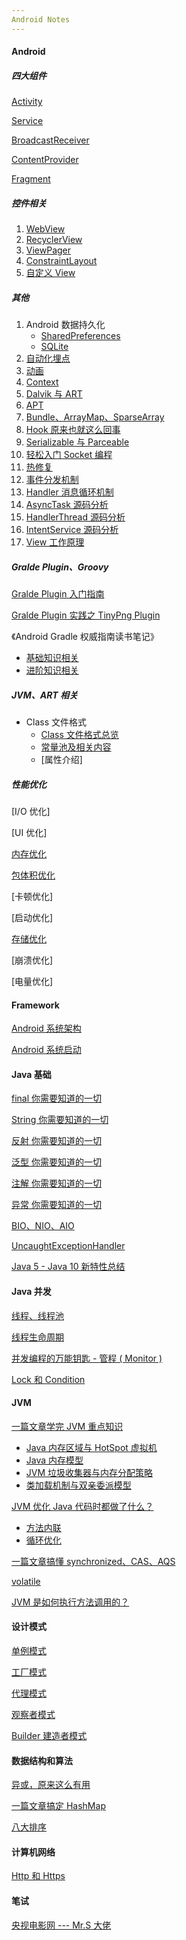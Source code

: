 ```yaml
---
Android Notes
---
```


#### Android

##### 四大组件

[Activity](https://github.com/Omooo/Android-Notes/blob/master/blogs/Android/Activity.md)

[Service](https://github.com/Omooo/Android-Notes/blob/master/blogs/Android/Service.md)

[BroadcastReceiver](https://github.com/Omooo/Android-Notes/blob/master/blogs/Android/BroadcastReceiver.md)

[ContentProvider](https://github.com/Omooo/Android-Notes/blob/master/blogs/Android/ContextProvider.md)

[Fragment](https://github.com/Omooo/Android-Notes/blob/master/blogs/Android/Fragment.md)

##### 控件相关

1. [WebView](https://github.com/Omooo/Android-Notes/blob/master/blogs/Android/WebView.md)
2. [RecyclerView](https://github.com/Omooo/Android-Notes/blob/master/blogs/Android/RecyclerView.md)
3. [ViewPager](https://github.com/Omooo/Android-Notes/blob/master/blogs/Android/ViewPager.md)
4. [ConstraintLayout](https://github.com/Omooo/Android-Notes/blob/master/blogs/Android/ConstraintLayout.md)
5. [自定义 View](https://github.com/Omooo/Android-Notes/blob/master/blogs/Android/%E8%87%AA%E5%AE%9A%E4%B9%89%20View.md)

##### 其他

1. Android 数据持久化
   - [SharedPreferences](https://github.com/Omooo/Android-Notes/blob/master/blogs/Android/SharedPreferences.md)
   - [SQLite](https://github.com/Omooo/Android-Notes/blob/master/blogs/Android/SQLite.md)
2. [自动化埋点](https://github.com/Omooo/Android-Notes/blob/master/blogs/Android/%E5%9F%8B%E7%82%B9/%E5%9F%8B%E7%82%B9.md)
3. [动画](https://github.com/Omooo/Android-Notes/blob/master/blogs/Android/Animator.md)
4. [Context](https://github.com/Omooo/Android-Notes/blob/master/blogs/Android/Context.md)
5. [Dalvik 与 ART](https://github.com/Omooo/Android-Notes/blob/master/blogs/Android/Dalvik%20%5C%20ART.md)
6. [APT](https://github.com/Omooo/Android-Notes/blob/master/blogs/Android/APT.md)
7. [Bundle、ArrayMap、SparseArray](https://github.com/Omooo/Android-Notes/blob/master/blogs/Android/Bundle.md)
8. [Hook 原来也就这么回事](https://github.com/Omooo/Android-Notes/blob/master/blogs/Android/Hook.md)
9. [Serializable 与 Parceable](https://github.com/Omooo/Android-Notes/blob/master/blogs/Android/Serializable%20%E4%B8%8E%20Parcelable.md)
10. [轻松入门 Socket 编程](https://github.com/Omooo/Android-Notes/blob/master/blogs/Android/Socket%20%E7%BC%96%E7%A8%8B.md)
11. [热修复](https://github.com/Omooo/Android-Notes/blob/master/blogs/Android/%E7%83%AD%E4%BF%AE%E5%A4%8D.md)
12. [事件分发机制](https://github.com/Omooo/Android-Notes/blob/master/blogs/Android/%E4%BA%8B%E4%BB%B6%E5%88%86%E5%8F%91%E6%9C%BA%E5%88%B6.md)
13. [Handler 消息循环机制](https://github.com/Omooo/Android-Notes/blob/master/blogs/Android/Handler%20%E6%B6%88%E6%81%AF%E6%9C%BA%E5%88%B6.md)
14. [AsyncTask 源码分析](https://github.com/Omooo/Android-Notes/blob/master/blogs/Android/AsyncTask.md)
15. [HandlerThread 源码分析](<https://github.com/Omooo/Android-Notes/blob/master/blogs/Android/HandlerThread.md>)
16. [IntentService 源码分析](https://github.com/Omooo/Android-Notes/blob/master/blogs/Android/IntentService.md)
17. [View 工作原理](https://github.com/Omooo/Android-Notes/blob/master/blogs/Android/View%20%E5%B7%A5%E4%BD%9C%E5%8E%9F%E7%90%86.md)

##### Gralde Plugin、Groovy

[Gralde Plugin 入门指南](https://github.com/Omooo/Android-Notes/blob/master/blogs/Android/Gradle/Gradle_Plugin_Guide.md)

[Gralde Plugin 实践之 TinyPng Plugin](https://github.com/Omooo/Android-Notes/blob/master/blogs/Android/Gradle/TinyPngPlugin.md)

《Android Gradle 权威指南读书笔记》

- [基础知识相关](https://github.com/Omooo/Android-Notes/blob/master/blogs/Android/Gradle/Android%20Gradle%20%E6%9D%83%E5%A8%81%E6%8C%87%E5%8D%97/%E8%AF%BB%E4%B9%A6%E7%AC%94%E8%AE%B0%E4%B9%8B%E4%B8%80.md)
- [进阶知识相关](https://github.com/Omooo/Android-Notes/blob/master/blogs/Android/Gradle/Android%20Gradle%20%E6%9D%83%E5%A8%81%E6%8C%87%E5%8D%97/%E8%AF%BB%E4%B9%A6%E7%AC%94%E8%AE%B0%E4%B9%8B%E4%BA%8C.md)

##### JVM、ART 相关

- Class 文件格式
  - [Class 文件格式总览](https://github.com/Omooo/Android-Notes/blob/master/blogs/JVM/%E6%B7%B1%E5%85%A5%E7%90%86%E8%A7%A3%20Class%20%E6%96%87%E4%BB%B6%E6%A0%BC%E5%BC%8F/Class%20%E6%96%87%E4%BB%B6%E6%A0%BC%E5%BC%8F%E6%80%BB%E8%A7%88.md)
  - [常量池及相关内容](https://github.com/Omooo/Android-Notes/blob/master/blogs/JVM/%E6%B7%B1%E5%85%A5%E7%90%86%E8%A7%A3%20Class%20%E6%96%87%E4%BB%B6%E6%A0%BC%E5%BC%8F/%E5%B8%B8%E9%87%8F%E6%B1%A0%E5%8F%8A%E7%9B%B8%E5%85%B3%E5%86%85%E5%AE%B9.md)
  - [属性介绍]

##### 性能优化

[I/O 优化]

[UI 优化]

[内存优化](https://github.com/Omooo/Android-Notes/blob/master/blogs/Android/%E6%80%A7%E8%83%BD%E4%BC%98%E5%8C%96/%E5%86%85%E5%AD%98%E4%BC%98%E5%8C%96.md)

[包体积优化](https://github.com/Omooo/Android-Notes/blob/master/blogs/Android/%E6%80%A7%E8%83%BD%E4%BC%98%E5%8C%96/%E5%8C%85%E4%BD%93%E7%A7%AF%E4%BC%98%E5%8C%96.md)

[卡顿优化]

[启动优化]

[存储优化](https://github.com/Omooo/Android-Notes/blob/master/blogs/Android/%E6%80%A7%E8%83%BD%E4%BC%98%E5%8C%96/%E5%AD%98%E5%82%A8%E4%BC%98%E5%8C%96.md)

[崩溃优化]

[电量优化]



#### Framework

[Android 系统架构](https://github.com/Omooo/Android-Notes/blob/master/blogs/Android/Framework/Android%20%E7%B3%BB%E7%BB%9F%E6%9E%B6%E6%9E%84.md)

[Android 系统启动](https://github.com/Omooo/Android-Notes/blob/master/blogs/Android/Framework/Android%20%E7%B3%BB%E7%BB%9F%E5%90%AF%E5%8A%A8.md)

#### Java 基础

[final 你需要知道的一切](https://github.com/Omooo/Android-Notes/blob/master/blogs/Java/final.md)

[String 你需要知道的一切](https://github.com/Omooo/Android-Notes/blob/master/blogs/Java/String.md)

[反射 你需要知道的一切](https://github.com/Omooo/Android-Notes/blob/master/blogs/Java/%E5%8F%8D%E5%B0%84.md)

[泛型 你需要知道的一切](https://github.com/Omooo/Android-Notes/blob/master/blogs/Java/%E6%B3%9B%E5%9E%8B.md)

[注解 你需要知道的一切](https://github.com/Omooo/Android-Notes/blob/master/blogs/Java/%E6%B3%A8%E8%A7%A3.md)

[异常 你需要知道的一切](https://github.com/Omooo/Android-Notes/blob/master/blogs/Java/%E5%BC%82%E5%B8%B8.md)

[BIO、NIO、AIO](https://github.com/Omooo/Android-Notes/blob/master/blogs/Java/BIO%E3%80%81NIO%E3%80%81AIO.md)

[UncaughtExceptionHandler](https://github.com/Omooo/Android-Notes/blob/master/blogs/Java/UncaughtExceptionHandler.md)

[Java 5 - Java 10 新特性总结](https://github.com/Omooo/Android-Notes/tree/master/blogs/Java/Java%205%20-%20Java%2010%20%E6%96%B0%E7%89%B9%E6%80%A7)

#### Java 并发

[线程、线程池](https://github.com/Omooo/Android-Notes/blob/master/blogs/Java/%E5%B9%B6%E5%8F%91/%E7%BA%BF%E7%A8%8B%E3%80%81%E7%BA%BF%E7%A8%8B%E6%B1%A0.md)

[线程生命周期](https://github.com/Omooo/Android-Notes/blob/master/blogs/Java/%E5%B9%B6%E5%8F%91/Java%20%E7%BA%BF%E7%A8%8B%E7%94%9F%E5%91%BD%E5%91%A8%E6%9C%9F.md)

[并发编程的万能钥匙 - 管程 ( Monitor )](https://github.com/Omooo/Android-Notes/blob/master/blogs/Java/%E5%B9%B6%E5%8F%91/%E7%AE%A1%E7%A8%8B(Monitor).md)

[Lock 和 Condition](https://github.com/Omooo/Android-Notes/blob/master/blogs/Java/%E5%B9%B6%E5%8F%91/Lock%20%E5%92%8C%20Condition.md)

#### JVM

[一篇文章学完 JVM 重点知识](https://github.com/Omooo/Android-Notes/blob/master/blogs/JVM/JVM.md)

- [Java 内存区域与 HotSpot 虚拟机](https://github.com/Omooo/Android-Notes/blob/master/blogs/JVM/Java%20%E5%86%85%E5%AD%98%E5%8C%BA%E5%9F%9F%E4%B8%8E%20HotSpot%20%E8%99%9A%E6%8B%9F%E6%9C%BA.md)
- [Java 内存模型](https://github.com/Omooo/Android-Notes/blob/master/blogs/JVM/Java%20%E5%86%85%E5%AD%98%E6%A8%A1%E5%9E%8B.md)
- [JVM 垃圾收集器与内存分配策略](https://github.com/Omooo/Android-Notes/blob/master/blogs/JVM/JVM%20%E5%9E%83%E5%9C%BE%E6%94%B6%E9%9B%86%E5%99%A8%E4%B8%8E%E5%86%85%E5%AD%98%E5%88%86%E9%85%8D%E7%AD%96%E7%95%A5.md)
- [类加载机制与双亲委派模型](https://github.com/Omooo/Android-Notes/blob/master/blogs/JVM/%E7%B1%BB%E5%8A%A0%E8%BD%BD%E6%9C%BA%E5%88%B6%E4%B8%8E%E5%8F%8C%E4%BA%B2%E5%A7%94%E6%B4%BE%E6%A8%A1%E5%9E%8B.md)

[JVM 优化 Java 代码时都做了什么？](https://github.com/Omooo/Android-Notes/blob/master/blogs/JVM/Java%20%E4%BC%98%E5%8C%96%E7%AD%96%E7%95%A5.md)

- [方法内联](https://github.com/Omooo/Android-Notes/blob/master/blogs/JVM/%E6%96%B9%E6%B3%95%E5%86%85%E8%81%94.md)
- [循环优化](https://github.com/Omooo/Android-Notes/blob/master/blogs/JVM/%E5%BE%AA%E7%8E%AF%E4%BC%98%E5%8C%96.md)

[一篇文章搞懂 synchronized、CAS、AQS](https://github.com/Omooo/Android-Notes/blob/master/blogs/Java/锁.md)

[volatile](https://github.com/Omooo/Android-Notes/blob/master/blogs/Java/volatile.md)

[JVM 是如何执行方法调用的？](https://github.com/Omooo/Android-Notes/blob/master/blogs/JVM/JVM%20%E6%98%AF%E5%A6%82%E4%BD%95%E6%89%A7%E8%A1%8C%E6%96%B9%E6%B3%95%E8%B0%83%E7%94%A8%E7%9A%84%EF%BC%9F.md)

#### 设计模式

[单例模式](https://github.com/Omooo/Android-Notes/blob/master/blogs/DesignMode/%E5%8D%95%E4%BE%8B%E6%A8%A1%E5%BC%8F.md)

[工厂模式](https://github.com/Omooo/Android-Notes/blob/master/blogs/DesignMode/%E5%B7%A5%E5%8E%82%E6%A8%A1%E5%BC%8F.md)

[代理模式](https://github.com/Omooo/Android-Notes/blob/master/blogs/DesignMode/%E4%BB%A3%E7%90%86%E6%A8%A1%E5%BC%8F.md)

[观察者模式](https://github.com/Omooo/Android-Notes/blob/master/blogs/DesignMode/%E8%A7%82%E5%AF%9F%E8%80%85%E6%A8%A1%E5%BC%8F.md)

[Builder 建造者模式](https://github.com/Omooo/Android-Notes/blob/master/blogs/DesignMode/Builder%20%E5%BB%BA%E9%80%A0%E8%80%85%E6%A8%A1%E5%BC%8F.md)

#### 数据结构和算法

[异或，原来这么有用](https://github.com/Omooo/Android-Notes/blob/master/blogs/Algorithm/%E5%BC%82%E6%88%96%E5%BA%94%E7%94%A8.md)

[一篇文章搞定 HashMap](https://github.com/Omooo/Android-Notes/blob/master/blogs/Algorithm/HashMap.md)

[八大排序]()

#### 计算机网络

[Http 和 Https](https://github.com/Omooo/Android-Notes/blob/master/blogs/computer_network/Http%20%E4%B8%8E%20Https.md)

#### 笔试

[央视电影网 --- Mr.S 大佬](https://github.com/Omooo/Android-Notes/tree/master/blogs/Android/%E7%AC%94%E8%AF%95%E9%A2%98/%E5%A4%AE%E8%A7%86%E7%94%B5%E5%BD%B1%E7%BD%91%20---%20Mr.S%20%E5%A4%A7%E4%BD%AC.md)